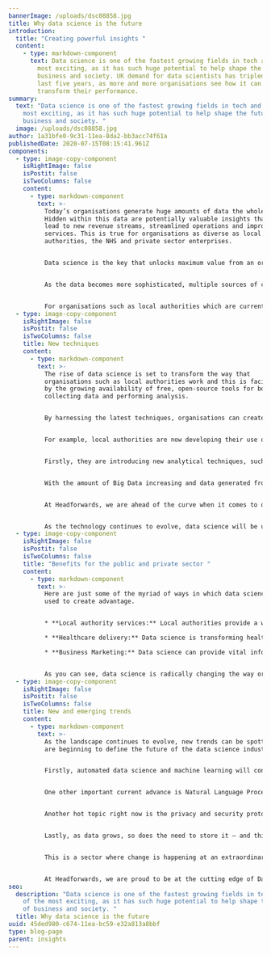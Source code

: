 ```yaml
---
bannerImage: /uploads/dsc08858.jpg
title: Why data science is the future
introduction:
  title: "Creating powerful insights "
  content:
    - type: markdown-component
      text: Data science is one of the fastest growing fields in tech and one of the
        most exciting, as it has such huge potential to help shape the future of
        business and society. UK demand for data scientists has tripled over the
        last five years, as more and more organisations see how it can help
        transform their performance.
summary:
  text: "Data science is one of the fastest growing fields in tech and one of the
    most exciting, as it has such huge potential to help shape the future of
    business and society. "
  image: /uploads/dsc08858.jpg
author: 1a31bfe0-9c31-11ea-8da2-bb3acc74f61a
publishedDate: 2020-07-15T08:15:41.961Z
components:
  - type: image-copy-component
    isRightImage: false
    isPostit: false
    isTwoColumns: false
    content:
      - type: markdown-component
        text: >-
          Today’s organisations generate huge amounts of data the whole time.
          Hidden within this data are potentially valuable insights that could
          lead to new revenue streams, streamlined operations and improved
          services. This is true for organisations as diverse as local
          authorities, the NHS and private sector enterprises. 


          Data science is the key that unlocks maximum value from an organisation’s data. When data is mined, it can uncover insights that are pure gold. 


          As the data becomes more sophisticated, multiple sources of complex data need to be analysed – and this is where the scientific process comes in. Data scientists build intricate algorithms and predictive models to extract the data the business needs, leading to actionable insights. These insights can make all the difference to an organisation, helping it find the smartest solutions and allocate resources in the way that will have most impact. 


          For organisations such as local authorities which are currently facing the challenge of budget cuts, this has never been more important.
  - type: image-copy-component
    isRightImage: false
    isPostit: false
    isTwoColumns: false
    title: New techniques
    content:
      - type: markdown-component
        text: >-
          The rise of data science is set to transform the way that
          organisations such as local authorities work and this is facilitated
          by the growing availability of free, open-source tools for both
          collecting data and performing analysis.  


          By harnessing the latest techniques, organisations can create a step change in their approach. 


          For example, local authorities are now developing their use of data science on two key fronts. 


          Firstly, they are introducing new analytical techniques, such as machine learning and predictive analytics, artificial intelligence and A/B testing. Secondly, we are seeing expansion of the types of data local government exploits. For example, administrative data can be repurposed, social media data can be harvested and businesses such as mobile phone companies can become partners, sharing data. 


          With the amount of Big Data increasing and data generated from the Internet of Things (IoT) set to rocket, the application of machine learning will become even more crucial. 


          At Headforwards, we are ahead of the curve when it comes to data science. Recent projects range from helping a global telecoms company identify patterns in cloud usage to helping a local authority identify trends in the community, leading to improved planning.  


          As the technology continues to evolve, data science will be used to help inform decision making even more widely and will find its place right at the heart of operations and planning. It will help managers make the smartest decisions and deliver improved value for stakeholders.
  - type: image-copy-component
    isRightImage: false
    isPostit: false
    isTwoColumns: false
    title: "Benefits for the public and private sector "
    content:
      - type: markdown-component
        text: >-
          Here are just some of the myriad of ways in which data science can be
          used to create advantage. 


          * **Local authority services:** Local authorities provide a wide range of services to their citizens and need to deliver these in the best targeted and most cost-effective way.  Data science can help to identify and predict trends in their local community, providing insights that allow them to align service delivery with future needs, delivering the best value to stakeholders. Local authorities can also use data science to gain a bird’s eye view of their organisation, shining a spotlight on how resources are being deployed across services, so they can be as effective as possible. And by making use of new types of data collection, including for example smart devices such as sensors on dustbins (as used in Scotland to improve refuse collection services) they can ensure that service delivery reflects community needs.  

          * **Healthcare delivery:** Data science is transforming healthcare in a number of ways. It makes it easier for doctors to accurately diagnose patients and hence, make faster decisions that can save lives. Data science has also helped in the emergence of applications and wearables that can monitor patients on a constant basis to help prevent health problems. In addition, it plays a vital role in pharmaceutical research. Here, machine learning algorithms are used to extract and analyse biological samples from patients to develop innovative cures.  

          * **Business Marketing:** Data science can provide vital information about the factors driving sales as well as help organisations identify and predict trends so they can develop new products to meet their future customers’ needs. It can also be used to generate a more granular understanding of customers and create personalised customer experiences. In today’s competitive environment, businesses need to regard their data as their biggest asset and leverage it to provide powerful insights that allow them to gain the edge over their competitors. 


          As you can see, data science is radically changing the way organisations and businesses work. It is being embraced right across the private and public sector and its use will accelerate further in the years ahead. No wonder it has been described in the Harvard Business Review as the sexiest job in the 21st century!
  - type: image-copy-component
    isRightImage: false
    isPostit: false
    isTwoColumns: false
    title: New and emerging trends
    content:
      - type: markdown-component
        text: >-
          As the landscape continues to evolve, new trends can be spotted that
          are beginning to define the future of the data science industry.  


          Firstly, automated data science and machine learning will continue to rise in importance. Everything from data cleaning of Big Data to automatic model design and training will continue to grow. 


          One other important current advance is Natural Language Processing (NLP). In the past, the only data that could be analysed was numbers. However, NLP means that natural language and text can also now be analysed by data scientists, to help unlock further insights. 


          Another hot topic right now is the privacy and security protocols surrounding data.  Data comes from individuals and the privacy of this data must always be protected. Expect to see new processes to establish the security and integrity of data in the months and years ahead, as well as new protocols around the ethics of data science. 


          Lastly, as data grows, so does the need to store it – and this is where the cloud comes in. Cloud computing companies are now offering platforms for Data Analytics and Google Cloud offers its own platform for data scientists.  


          This is a sector where change is happening at an extraordinary rate and where the opportunities are almost limitless.  


          At Headforwards, we are proud to be at the cutting edge of Data Science in the UK and we are excited by its future potential, as the industry continues to evolve.
seo:
  description: "Data science is one of the fastest growing fields in tech and one
    of the most exciting, as it has such huge potential to help shape the future
    of business and society. "
  title: Why data science is the future
uuid: 45ded980-c674-11ea-bc59-e32a813a8bbf
type: blog-page
parent: insights
---
```

